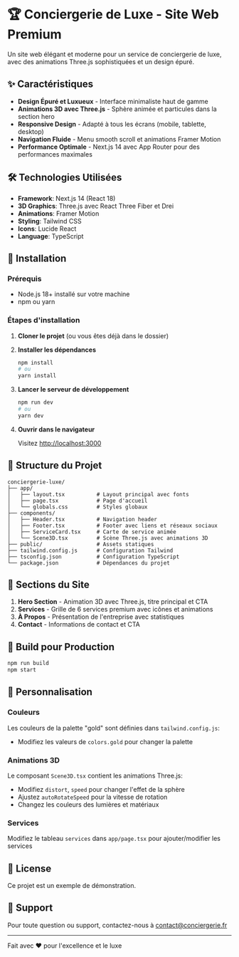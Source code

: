 # 🏆 Conciergerie de Luxe - Site Web Premium

Un site web élégant et moderne pour un service de conciergerie de luxe, avec des animations Three.js sophistiquées et un design épuré.

## ✨ Caractéristiques

- **Design Épuré et Luxueux** - Interface minimaliste haut de gamme
- **Animations 3D avec Three.js** - Sphère animée et particules dans la section hero
- **Responsive Design** - Adapté à tous les écrans (mobile, tablette, desktop)
- **Navigation Fluide** - Menu smooth scroll et animations Framer Motion
- **Performance Optimale** - Next.js 14 avec App Router pour des performances maximales

## 🛠️ Technologies Utilisées

- **Framework**: Next.js 14 (React 18)
- **3D Graphics**: Three.js avec React Three Fiber et Drei
- **Animations**: Framer Motion
- **Styling**: Tailwind CSS
- **Icons**: Lucide React
- **Language**: TypeScript

## 🚀 Installation

### Prérequis

- Node.js 18+ installé sur votre machine
- npm ou yarn

### Étapes d'installation

1. **Cloner le projet** (ou vous êtes déjà dans le dossier)

2. **Installer les dépendances**
   ```bash
   npm install
   # ou
   yarn install
   ```

3. **Lancer le serveur de développement**
   ```bash
   npm run dev
   # ou
   yarn dev
   ```

4. **Ouvrir dans le navigateur**
   
   Visitez [http://localhost:3000](http://localhost:3000)

## 📁 Structure du Projet

```
conciergerie-luxe/
├── app/
│   ├── layout.tsx          # Layout principal avec fonts
│   ├── page.tsx            # Page d'accueil
│   └── globals.css         # Styles globaux
├── components/
│   ├── Header.tsx          # Navigation header
│   ├── Footer.tsx          # Footer avec liens et réseaux sociaux
│   ├── ServiceCard.tsx     # Carte de service animée
│   └── Scene3D.tsx         # Scène Three.js avec animations 3D
├── public/                 # Assets statiques
├── tailwind.config.js      # Configuration Tailwind
├── tsconfig.json           # Configuration TypeScript
└── package.json            # Dépendances du projet
```

## 🎨 Sections du Site

1. **Hero Section** - Animation 3D avec Three.js, titre principal et CTA
2. **Services** - Grille de 6 services premium avec icônes et animations
3. **À Propos** - Présentation de l'entreprise avec statistiques
4. **Contact** - Informations de contact et CTA

## 🎯 Build pour Production

```bash
npm run build
npm start
```

## 🌈 Personnalisation

### Couleurs

Les couleurs de la palette "gold" sont définies dans `tailwind.config.js`:
- Modifiez les valeurs de `colors.gold` pour changer la palette

### Animations 3D

Le composant `Scene3D.tsx` contient les animations Three.js:
- Modifiez `distort`, `speed` pour changer l'effet de la sphère
- Ajustez `autoRotateSpeed` pour la vitesse de rotation
- Changez les couleurs des lumières et matériaux

### Services

Modifiez le tableau `services` dans `app/page.tsx` pour ajouter/modifier les services

## 📝 License

Ce projet est un exemple de démonstration.

## 🤝 Support

Pour toute question ou support, contactez-nous à contact@conciergerie.fr

---

Fait avec ❤️ pour l'excellence et le luxe
